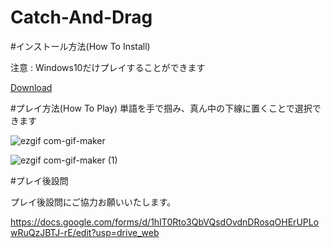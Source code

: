 # Catch-And-Drag

#インストール方法(How To Install)

注意 : Windows10だけプレイすることができます

  <a href="https://github.com/hoon6620/Catch-And-Drag/archive/refs/heads/main.zip">Download</a>





#プレイ方法(How To Play)
単語を手で掴み、真ん中の下線に置くことで選択できます


![ezgif com-gif-maker](https://user-images.githubusercontent.com/52064857/137252710-328b5fd1-af8c-4e3c-b104-c0106b983c04.gif)


![ezgif com-gif-maker (1)](https://user-images.githubusercontent.com/52064857/137252716-ae31ce5d-b03e-40a1-a2ea-216e12b5b925.gif)


#プレイ後設問

プレイ後設問にご協力お願いいたします。

https://docs.google.com/forms/d/1hIT0Rto3QbVQsdOvdnDRosqOHErUPLowRuQzJBTJ-rE/edit?usp=drive_web
